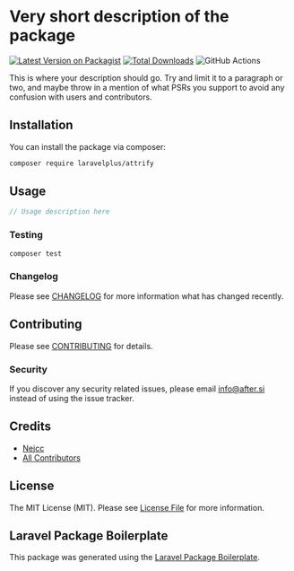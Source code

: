 # Very short description of the package

[![Latest Version on Packagist](https://img.shields.io/packagist/v/laravelplus/attrify.svg?style=flat-square)](https://packagist.org/packages/laravelplus/attrify)
[![Total Downloads](https://img.shields.io/packagist/dt/laravelplus/attrify.svg?style=flat-square)](https://packagist.org/packages/laravelplus/attrify)
![GitHub Actions](https://github.com/laravelplus/attrify/actions/workflows/main.yml/badge.svg)

This is where your description should go. Try and limit it to a paragraph or two, and maybe throw in a mention of what PSRs you support to avoid any confusion with users and contributors.

## Installation

You can install the package via composer:

```bash
composer require laravelplus/attrify
```

## Usage

```php
// Usage description here
```

### Testing

```bash
composer test
```

### Changelog

Please see [CHANGELOG](CHANGELOG.md) for more information what has changed recently.

## Contributing

Please see [CONTRIBUTING](CONTRIBUTING.md) for details.

### Security

If you discover any security related issues, please email info@after.si instead of using the issue tracker.

## Credits

-   [Nejcc](https://github.com/laravelplus)
-   [All Contributors](../../contributors)

## License

The MIT License (MIT). Please see [License File](LICENSE.md) for more information.

## Laravel Package Boilerplate

This package was generated using the [Laravel Package Boilerplate](https://laravelpackageboilerplate.com).
